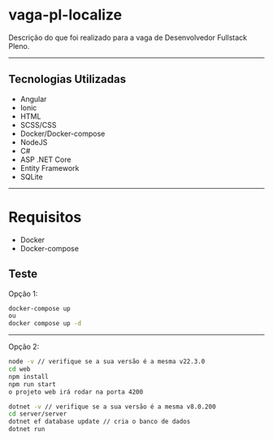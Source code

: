 # vaga-pl-localize
Descrição do que foi realizado para a vaga de Desenvolvedor Fullstack Pleno.

---

## Tecnologias Utilizadas
- Angular
- Ionic
- HTML
- SCSS/CSS
- Docker/Docker-compose
- NodeJS
- C#
- ASP .NET Core
- Entity Framework
- SQLite

---

# Requisitos
- Docker
- Docker-compose

## Teste

Opção 1:

```bash
docker-compose up
ou
docker compose up -d
```

---

Opção 2:

```bash
node -v // verifique se a sua versão é a mesma v22.3.0
cd web
npm install
npm run start
o projeto web irá rodar na porta 4200

dotnet -v // verifique se a sua versão é a mesma v8.0.200
cd server/server
dotnet ef database update // cria o banco de dados
dotnet run
```
